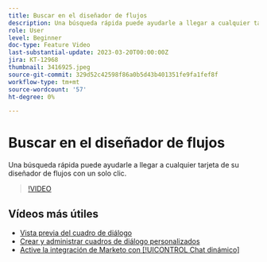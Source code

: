 ```yaml
---
title: Buscar en el diseñador de flujos
description: Una búsqueda rápida puede ayudarle a llegar a cualquier tarjeta de su diseñador de flujos con un solo clic.
role: User
level: Beginner
doc-type: Feature Video
last-substantial-update: 2023-03-20T00:00:00Z
jira: KT-12968
thumbnail: 3416925.jpeg
source-git-commit: 329d52c42598f86a0b5d43b401351fe9fa1fef8f
workflow-type: tm+mt
source-wordcount: '57'
ht-degree: 0%

---
```



# Buscar en el diseñador de flujos

Una búsqueda rápida puede ayudarle a llegar a cualquier tarjeta de su diseñador de flujos con un solo clic.

>[!VIDEO](https://video.tv.adobe.com/v/3416925/?quality=12&learn=on)

## Vídeos más útiles

* [Vista previa del cuadro de diálogo ](dialogue-preview.md)
* [Crear y administrar cuadros de diálogo personalizados](dialogue-management.md)
* [Active la integración de Marketo con [!UICONTROL Chat dinámico] ](marketo-integration.md)
